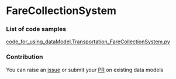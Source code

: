 # FareCollectionSystem

### List of code samples 

<!-- 50-List of code -->

<!-- [code entry](link) -->
[code_for_using_dataModel.Transportation_FareCollectionSystem.py](https://github.com/smart-data-models/dataModel.Transportation/blob/master/FareCollectionSystem/code/code_for_using_dataModel.Transportation_FareCollectionSystem.py)


<!-- /50-List of code -->

### Contribution
You can raise an [issue](https://github.com/smart-data-models/dataModel.Transportation/issues) or submit your [PR](https://github.com/smart-data-models/dataModel.Transportation/pulls) on existing data models
